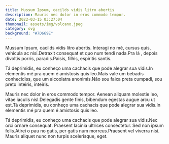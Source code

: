```yaml
---
title: Mussum Ipsum, cacilds vidis litro abertis
description: Mauris nec dolor in eros commodo tempor.
date: 2022-03-15 03:27:04
thumbnail: assets/img/volcano.jpeg
category: svg
background: "#7D669E"
---
```

Mussum Ipsum, cacilds vidis litro abertis. Interagi no mé, cursus quis, vehicula ac nisi.Detraxit consequat et quo num tendi nada.Pra lá , depois divoltis porris, paradis.Paisis, filhis, espiritis santis.

Tá deprimidis, eu conheço uma cachacis que pode alegrar sua vidis.In elementis mé pra quem é amistosis quis leo.Mais vale um bebadis conhecidiss, que um alcoolatra anonimis.Não sou faixa preta cumpadi, sou preto inteiris, inteiris.

Mauris nec dolor in eros commodo tempor. Aenean aliquam molestie leo, vitae iaculis nisl.Delegadis gente finis, bibendum egestas augue arcu ut est.Tá deprimidis, eu conheço uma cachacis que pode alegrar sua vidis.In elementis mé pra quem é amistosis quis leo.

Tá deprimidis, eu conheço uma cachacis que pode alegrar sua vidis.Nec orci ornare consequat. Praesent lacinia ultrices consectetur. Sed non ipsum felis.Atirei o pau no gatis, per gatis num morreus.Praesent vel viverra nisi. Mauris aliquet nunc non turpis scelerisque, eget.